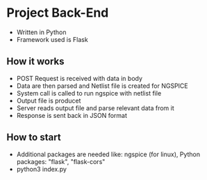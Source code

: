 # Project Back-End

- Written in Python
- Framework used is Flask

## How it works
- POST Request is received with data in body
- Data are then parsed and Netlist file is created for NGSPICE
- System call is called to run ngspice with netlist file
- Output file is producet
- Server reads output file and parse relevant data from it
- Response is sent back in JSON format

## How to start
- Additional packages are needed like: ngspice (for linux), Python packages: "flask", "flask-cors"
- python3 index.py
